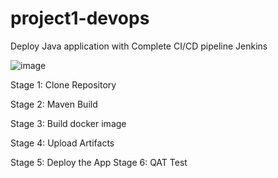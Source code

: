 # project1-devops
Deploy Java application with Complete CI/CD pipeline Jenkins

![image](https://github.com/sabi-cryp/project1-devops/assets/74612485/68892d3c-f657-475f-9177-c7e429c1fc95)

Stage 1: Clone Repository

Stage 2: Maven Build

Stage 3: Build docker image

Stage 4: Upload Artifacts

Stage 5: Deploy the App
Stage 6: QAT Test
